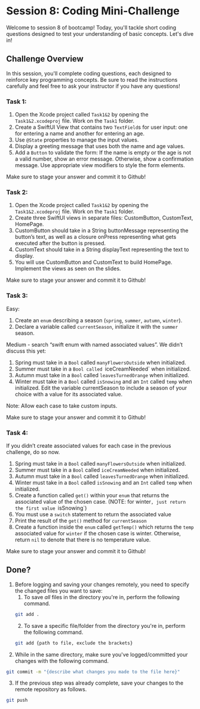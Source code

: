 # Session 8: Coding Mini-Challenge

Welcome to session 8 of bootcamp! Today, you'll tackle short coding questions designed to test your understanding of basic concepts. Let's dive in!

## Challenge Overview

In this session, you'll complete coding questions, each designed to reinforce key programming concepts. Be sure to read the instructions carefully and feel free to ask your instructor if you have any questions!

### Task 1: 

1. Open the Xcode project called `Task1&2` by opening the `Task1&2.xcodeproj` file. Work on the `Task1` folder.
2. Create a SwiftUI View that contains two `TextField`s for user input: one for entering a name and another for entering an age.
3. Use `@State` properties to manage the input values.
4. Display a greeting message that uses both the name and age values.
5. Add a `Button` to validate the form:
If the name is empty or the age is not a valid number, show an error message.
Otherwise, show a confirmation message.
Use appropriate view modifiers to style the form elements.

Make sure to stage your answer and commit it to Github!

### Task 2:
 1. Open the Xcode project called `Task1&2` by opening the `Task1&2.xcodeproj` file. Work on the `Task1` folder.
 2. Create three SwiftUI views in separate files: CustomButton, CustomText, HomePage.
 3. CustomButton should take in a String buttonMessage representing the button’s text, as well as a closure onPress representing what gets executed after the button is pressed.
 4. CustomText should take in a String displayText representing the text to display.
 5. You will use CustomButton and CustomText to build HomePage. Implement the views as seen on the slides.

Make sure to stage your answer and commit it to Github!

### Task 3: 
Easy:
 1. Create an `enum` describing a season (`spring`, `summer`, `autumn`, `winter`).
 2. Declare a variable called `currentSeason`, initialize it with the `summer` season.

Medium - search “swift enum with named associated values”. We didn’t discuss this yet:
 1. Spring must take in a `Bool` called `manyFlowersOutside` when initialized.
 2. Summer must take in a `Bool called `iceCreamNeeded` when initialized.
 3. Autumn must take in a `Bool` called `leavesTurnedOrange` when initialized.
 4. Winter must take in a `Bool` called `isSnowing` and an `Int` called `temp` when initialized.
  Edit the variable currentSeason to include a season of your choice with a value for its associated value.
  
  Note: Allow each case to take custom inputs. 

Make sure to stage your answer and commit it to Github!

### Task 4: 
 If you didn’t create associated values for each case in the previous challenge, do so now.
 1. Spring must take in a `Bool` called `manyFlowersOutside` when initialized.
 2. Summer must take in a `Bool` called `iceCreamNeeded` when initialized.
 3. Autumn must take in a `Bool` called `leavesTurnedOrange` when initialized.
 4. Winter must take in a `Bool` called `isSnowing` and an `Int` called `temp` when initialized.
 5. Create a function called `get()` within your `enum` that returns the associated value of the chosen case. (NOTE: for winter`, just return the first value `isSnowing`)
 6. You must use a `switch` statement to return the associated value
 7. Print the result of the `get()` method for `currentSeason`
 8. Create a function inside the `enum` called `getTemp()` which returns the `temp` associated value for `winter` if the chosen case is winter. Otherwise, return `nil` to denote that there is no temperature value.

Make sure to stage your answer and commit it to Github!


## Done?
1. Before logging and saving your changes remotely, you need to specify the changed files you want to save:
   1. To save *all* files in the directory you're in, perform the following command.
   ```bash
   git add .
   ```
   2. To save a specific file/folder from the directory you're in, perform the following command.
   ```bash
   git add {path to file, exclude the brackets}
   ```
3. While in the same directory, make sure you've logged/committed your changes with the following command.
```bash
git commit -m "{describe what changes you made to the file here}"
```
3. If the previous step was already complete, save your changes to the remote repository as follows.
```bash
git push
```
